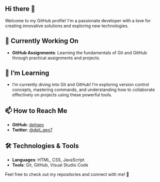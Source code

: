 ## Hi there 👋

Welcome to my GitHub profile! I'm a passionate developer with a love for creating innovative solutions and exploring new technologies.

## 🔭 Currently Working On
- **GitHub Assignments**: Learning the fundamentals of Git and GitHub through practical assignments and projects.

## 🌱 I’m Learning
- I’m currently diving into Git and GitHub! I’m exploring version control concepts, mastering commands, and understanding how to collaborate effectively on projects using these powerful tools.

## 📫 How to Reach Me
- **GitHub**: [deligeo](https://github.com/deligeo)
- **Twitter**: [@deli_geo7](https://x.com/deli_geo7)

## 🛠️ Technologies & Tools
- **Languages**: HTML, CSS, JavaScript
- **Tools**: Git, GitHub, Visual Studio Code

Feel free to check out my repositories and connect with me! 🚀
